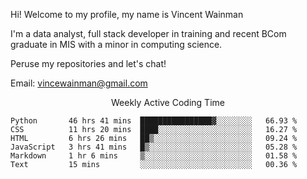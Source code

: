Hi! Welcome to my profile, my name is Vincent Wainman

I'm a data analyst, full stack developer in training and recent BCom graduate in MIS with a minor in computing science. 

Peruse my repositories and let's chat!

Email: vincewainman@gmail.com

<p align="center"> Weekly Active Coding Time </p>
<!--START_SECTION:waka-->

```text
Python       46 hrs 41 mins  ████████████████▓░░░░░░░░   66.93 %
CSS          11 hrs 20 mins  ████░░░░░░░░░░░░░░░░░░░░░   16.27 %
HTML         6 hrs 26 mins   ██▒░░░░░░░░░░░░░░░░░░░░░░   09.24 %
JavaScript   3 hrs 41 mins   █▒░░░░░░░░░░░░░░░░░░░░░░░   05.28 %
Markdown     1 hr 6 mins     ▒░░░░░░░░░░░░░░░░░░░░░░░░   01.58 %
Text         15 mins         ░░░░░░░░░░░░░░░░░░░░░░░░░   00.36 %
```

<!--END_SECTION:waka-->
